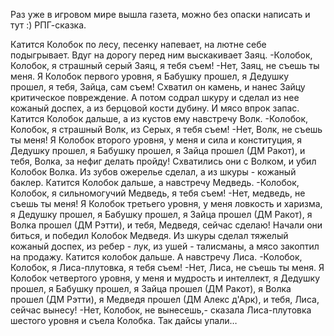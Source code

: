   Раз уже в игровом мире вышла газета, можно без опаски написать и тут :) 
РПГ-сказка.

Катится Колобок по лесу, песенку напевает, на лютне себе подыгрывает. Вдуг на дорогу перед ним выскакивает Заяц.
-Колобок, Колобок, я страшный серый Заяц, я тебя съем!
-Нет, Заяц, не съешь ты меня. Я Колобок первого уровня, я Бабушку прошел, я Дедушку прошел, я тебя, Зайца, сам съем!
Схватил он камень, и нанес Зайцу критическое повреждение. А потом содрал шкуру и сделал из нее кожаный доспех, а из берцовой кости дубину. И мясо впрок запас. Катится Колобок дальше, а из кустов ему навстречу Волк.
-Колобок, Колобок, я страшный Волк, из Серых, я тебя съем!
-Нет, Волк, не съешь ты меня! Я Колобок второго уровня, у меня и сила и конституция, я Дедушку прошел, я Бабушку прошел, я Зайца прошел (ДМ Ракот), и тебя, Волка, за нефиг делать пройду!
Схватились они с Волком, и убил Колобок Волка. Из зубов ожерелье сделал, а из шкуры - кожаный баклер. Катится Колобок дальше, а навстречу Медведь.
-Колобок, Колобок, я сильномогучий Медведь, я тебя съем!
-Нет, медведь, не съешь ты меня! Я Колобок третьего уровня, у меня ловкость и харизма, я Дедушку прошел, я Бабушку прошел, я Зайца прошел (ДМ Ракот), я Волка прошел (ДМ Рэтти), и тебя, Медведя, сейчас сделаю!
Начали они биться, и победил Колобок Медведя. Из шкуры сделал тяжелый кожаный доспех, из ребер - лук, из ушей - талисманы, а мясо закоптил на продажу. Катится колобок дальше. А навстречу Лиса.
-Колобок, Колобок, я Лиса-плутовка, я тебя съем!
-Нет, Лиса, не съешь ты меня. Я Колобок четвертого уровня, у меня и мудрость и интеллект, я Дедушку прошел, я Бабушку прошел, я Зайца прошел (ДМ Ракот), я Волка прошел (ДМ Рэтти), я Медведя прошел (ДМ Алекс д'Арк), и тебя, Лиса, сейчас вынесу!
-Нет, Колобок, не вынесешь,- сказала Лиса-плутовка шестого уровня и съела Колобка. Так дайсы упали…    